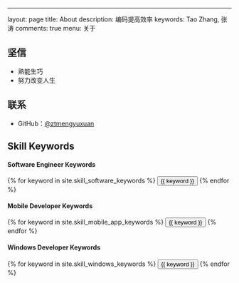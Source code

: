 ---
layout: page
title: About
description: 编码提高效率
keywords: Tao Zhang, 张涛
comments: true
menu: 关于


## 坚信

* 熟能生巧
* 努力改变人生

## 联系

* GitHub：[@ztmengyuxuan](https://ztmengyuxuan.github.io)


## Skill Keywords

#### Software Engineer Keywords
<div class="btn-inline">
    {% for keyword in site.skill_software_keywords %}
    <button class="btn btn-outline" type="button">{{ keyword }}</button>
    {% endfor %}
</div>

#### Mobile Developer Keywords
<div class="btn-inline">
    {% for keyword in site.skill_mobile_app_keywords %}
    <button class="btn btn-outline" type="button">{{ keyword }}</button>
    {% endfor %}
</div>

#### Windows Developer Keywords
<div class="btn-inline">
    {% for keyword in site.skill_windows_keywords %}
    <button class="btn btn-outline" type="button">{{ keyword }}</button>
    {% endfor %}
</div>
